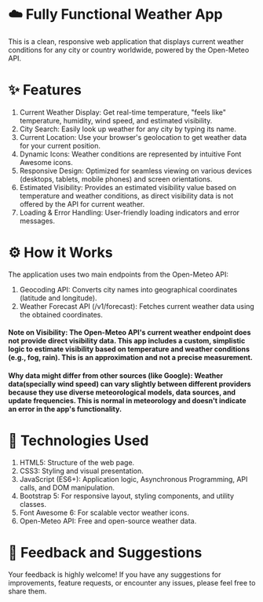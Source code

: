 # ☁️ Fully Functional Weather App
This is a clean, responsive web application that displays current weather conditions for any city or country worldwide, powered by the Open-Meteo API.

# ✨ Features
1. Current Weather Display: Get real-time temperature, "feels like" temperature, humidity, wind speed, and estimated visibility.
2. City Search: Easily look up weather for any city by typing its name.
3. Current Location: Use your browser's geolocation to get weather data for your current position.
4. Dynamic Icons: Weather conditions are represented by intuitive Font Awesome icons.
5. Responsive Design: Optimized for seamless viewing on various devices (desktops, tablets, mobile phones) and screen orientations.
6. Estimated Visibility: Provides an estimated visibility value based on temperature and weather conditions, as direct visibility data is not offered by the API for current weather.
7. Loading & Error Handling: User-friendly loading indicators and error messages.


# ⚙️ How it Works
The application uses two main endpoints from the Open-Meteo API:
1. Geocoding API: Converts city names into geographical coordinates (latitude and longitude).
2. Weather Forecast API (/v1/forecast): Fetches current weather data using the obtained coordinates.

#### Note on Visibility: The Open-Meteo API's current weather endpoint does not provide direct visibility data. This app includes a custom, simplistic logic to estimate visibility based on temperature and weather conditions (e.g., fog, rain). This is an approximation and not a precise measurement.

#### Why data might differ from other sources (like Google): Weather data(specially wind speed) can vary slightly between different providers because they use diverse meteorological models, data sources, and update frequencies. This is normal in meteorology and doesn't indicate an error in the app's functionality.

# 🚀 Technologies Used
1. HTML5: Structure of the web page.
2. CSS3: Styling and visual presentation.
3. JavaScript (ES6+): Application logic, Asynchronous Programming, API calls, and DOM manipulation.
4. Bootstrap 5: For responsive layout, styling components, and utility classes.
5. Font Awesome 6: For scalable vector weather icons.
6. Open-Meteo API: Free and open-source weather data.

# 🙏 Feedback and Suggestions
Your feedback is highly welcome!
If you have any suggestions for improvements, feature requests, or encounter any issues, please feel free to share them.
